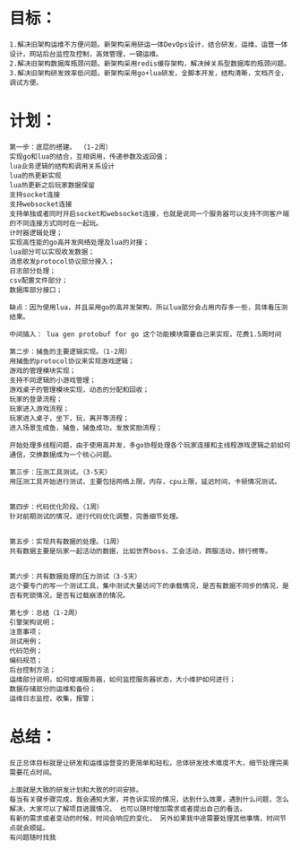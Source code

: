 
# 目标：

	1.解决旧架构运维不方便问题。新架构采用研运一体DevOps设计，结合研发，运维，运营一体设计，网站后台监控及控制，高效管理，一键运维。
	2.解决旧架构数据库瓶颈问题。新架构采用redis缓存架构，解决掉关系型数据库的瓶颈问题。
	3.解决旧架构研发效率低问题。新架构采用go+lua研发，全脚本开发，结构清晰，文档齐全，调试方便。

# 计划：
	
	第一步：底层的搭建。 （1-2周） 
	实现go和lua的结合，互相调用，传递参数及返回值；
	lua业务逻辑的结构和调用关系设计
	lua的热更新实现
	lua热更新之后玩家数据保留
	支持socket连接
	支持websocket连接
	支持单独或者同时开启socket和websocket连接，也就是说同一个服务器可以支持不同客户端的不同连接方式同时在一起玩。
	计时器逻辑处理；
	实现高性能的go高并发网络处理及lua的对接；
	lua部分可以实现收发数据；
	消息收发protocol协议部分接入；
	日志部分处理；
	csv配置文件部分；
	数据库部分接口；
	
	缺点：因为使用lua，并且采用go的高并发架构，所以lua部分会占用内存多一些，具体看压测结果。

	中间插入： lua gen protobuf for go 这个功能模块需要自己来实现，花费1.5周时间
	
	第二步：捕鱼的主要逻辑实现。（1-2周）
	用捕鱼的protocol协议来实现游戏逻辑；
	游戏的管理模块实现；
	支持不同逻辑的小游戏管理；
	游戏桌子的管理模块实现，动态的分配和回收；
	玩家的登录流程；
	玩家进入游戏流程；
	玩家进入桌子，坐下，玩，离开等流程；
	进入场景生成鱼，捕鱼，捕鱼成功，发放奖励流程；

	开始处理多线程问题，由于使用高并发，多go协程处理各个玩家连接和主线程游戏逻辑之前如何通信，交换数据成为一个核心问题。
	
	第三步：压测工具测试。（3-5天）
	用压测工具开始进行测试，主要包括网络上限，内存，cpu上限，延迟时间，卡顿情况测试。
	
	
	第四步：代码优化阶段。（1周）
	针对前期测试的情况，进行代码优化调整，完善细节处理。
	
	
	第五步：实现共有数据的处理。（1周）
	共有数据主要是玩家一起活动的数据，比如世界boss，工会活动，跨服活动，排行榜等。
	
	
	第六步：共有数据处理的压力测试（3-5天）
	这个要专门的写一个测试工具，集中测试大量访问下的承载情况，是否有数据不同步的情况，是否有死锁情况，是否有过载崩溃的情况。
	
	第七步：总结（1-2周）
	引擎架构说明；
	注意事项；
	测试用例；
	代码范例；
	编码规范；
	后台控制方法；
	运维部分说明，如何增减服务器，如何监控服务器状态，大小维护如何进行；
	数据存储部分的运维和备份；
	运维日志监控，收集，报警；


# 总结：

	反正总体目标就是让研发和运维运营变的更简单和轻松，总体研发技术难度不大，细节处理完美需要花点时间。

	上面就是大致的研发计划和大致的时间安排。 
	每当有关键步骤完成，我会通知大家，并告诉实现的情况，达到什么效果，遇到什么问题，怎么解决，大家可以了解项目进展情况， 也可以随时增加需求或者提出自己的看法。
	有新的需求或者变动的时候，时间会响应的变化， 另外如果我中途需要处理其他事情，时间节点就会顺延。
	有问题随时找我

